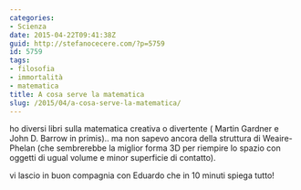 ```yaml
---
categories:
- Scienza
date: 2015-04-22T09:41:38Z
guid: http://stefanocecere.com/?p=5759
id: 5759
tags:
- filosofia
- immortalità
- matematica
title: A cosa serve la matematica
slug: /2015/04/a-cosa-serve-la-matematica/
---
```


ho diversi libri sulla matematica creativa o divertente ( Martin Gardner e John D. Barrow in primis).. ma non sapevo ancora della struttura di Weaire-Phelan (che sembrerebbe la miglior forma 3D per riempire lo spazio con oggetti di ugual volume e minor superficie di contatto).

vi lascio in buon compagnia con Eduardo che in 10 minuti spiega tutto!

&nbsp;

<div class="jetpack-video-wrapper">
</div>